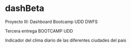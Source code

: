 # dashBeta
Proyecto III: Dashboard Bootcamp UDD DWFS

Tercera entrega BOOTCAMP UDD

Indicador del clima diario de las diferentes ciudades del pais
